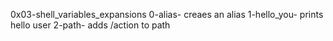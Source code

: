 0x03-shell_variables_expansions
0-alias- creaes an alias
1-hello_you- prints hello user
2-path- adds /action to path
